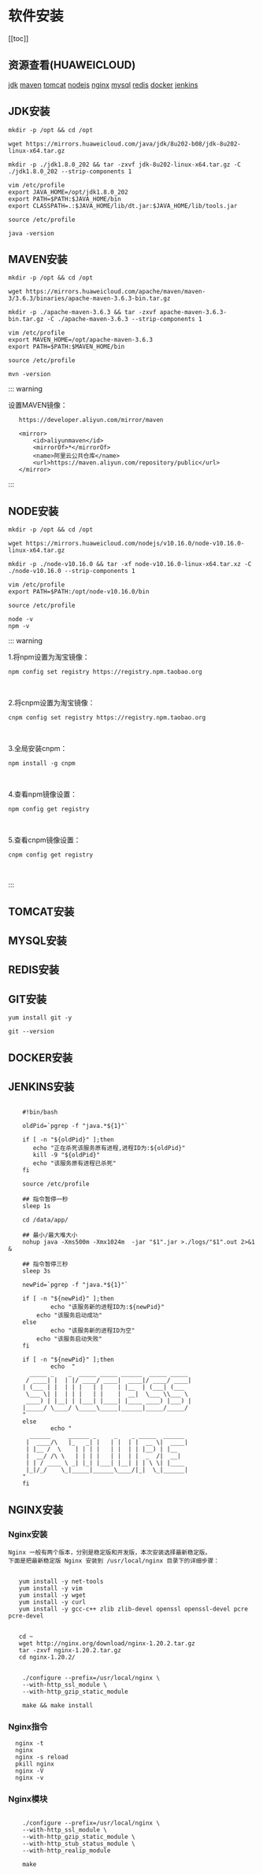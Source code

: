 # 软件安装
[[toc]]


## 资源查看(HUAWEICLOUD)
[jdk](https://mirrors.huaweicloud.com/java/jdk/)
[maven](https://mirrors.huaweicloud.com/apache/maven/maven-3/)
[tomcat](https://mirrors.huaweicloud.com/apache/tomcat/)
[nodejs](https://mirrors.huaweicloud.com/nodejs/)
[nginx](https://mirrors.huaweicloud.com/nginx/)
[mysql](https://mirrors.huaweicloud.com/mysql/)
[redis](https://mirrors.huaweicloud.com/redis/)
[docker](https://mirrors.huaweicloud.com/docker-ce/)
[jenkins](https://mirrors.huaweicloud.com/jenkins/)

<Badge text="Git"/> <Badge text="SonarQube"/> <Badge text="CheckStyle"/>

## JDK安装
```shell script
mkdir -p /opt && cd /opt

wget https://mirrors.huaweicloud.com/java/jdk/8u202-b08/jdk-8u202-linux-x64.tar.gz

mkdir -p ./jdk1.8.0_202 && tar -zxvf jdk-8u202-linux-x64.tar.gz -C ./jdk1.8.0_202 --strip-components 1

vim /etc/profile
export JAVA_HOME=/opt/jdk1.8.0_202
export PATH=$PATH:$JAVA_HOME/bin
export CLASSPATH=.:$JAVA_HOME/lib/dt.jar:$JAVA_HOME/lib/tools.jar

source /etc/profile

java -version
```


## MAVEN安装
```shell script
mkdir -p /opt && cd /opt

wget https://mirrors.huaweicloud.com/apache/maven/maven-3/3.6.3/binaries/apache-maven-3.6.3-bin.tar.gz

mkdir -p ./apache-maven-3.6.3 && tar -zxvf apache-maven-3.6.3-bin.tar.gz -C ./apache-maven-3.6.3 --strip-components 1

vim /etc/profile
export MAVEN_HOME=/opt/apache-maven-3.6.3
export PATH=$PATH:$MAVEN_HOME/bin

source /etc/profile

mvn -version
```
::: warning

 设置MAVEN镜像：
       
       https://developer.aliyun.com/mirror/maven
       
       <mirror>
           <id>aliyunmaven</id>
           <mirrorOf>*</mirrorOf>
           <name>阿里云公共仓库</name>
           <url>https://maven.aliyun.com/repository/public</url>
       </mirror>

:::

## NODE安装
```shell script
mkdir -p /opt && cd /opt

wget https://mirrors.huaweicloud.com/nodejs/v10.16.0/node-v10.16.0-linux-x64.tar.gz

mkdir -p ./node-v10.16.0 && tar -xf node-v10.16.0-linux-x64.tar.xz -C ./node-v10.16.0 --strip-components 1

vim /etc/profile
export PATH=$PATH:/opt/node-v10.16.0/bin

source /etc/profile

node -v
npm -v
```
::: warning
 
 1.将npm设置为淘宝镜像：
 <br/>
 
    npm config set registry https://registry.npm.taobao.org
 <br/>

 2.将cnpm设置为淘宝镜像：
 <br/>

    cnpm config set registry https://registry.npm.taobao.org
 <br/>


 3.全局安装cnpm：
 <br/>

    npm install -g cnpm
 <br/>

 4.查看npm镜像设置：
 <br/>
 
    npm config get registry
 <br/>

 
 5.查看cnpm镜像设置：
 <br/>
 
    cnpm config get registry 
 <br/>
   
:::

## TOMCAT安装

## MYSQL安装

## REDIS安装

## GIT安装
```shell script
yum install git -y

git --version
```

## DOCKER安装

## JENKINS安装

```shell script
    
    #!bin/bash
    
    oldPid=`pgrep -f "java.*${1}"`
    
    if [ -n "${oldPid}" ];then
       echo "正在杀死该服务原有进程,进程ID为:${oldPid}"
       kill -9 "${oldPid}"
       echo "该服务原有进程已杀死"
    fi
    
    source /etc/profile

    ## 指令暂停一秒
    sleep 1s
    
    cd /data/app/
    
    ## 最小/最大堆大小
    nohup java -Xms500m -Xmx1024m  -jar "$1".jar >./logs/"$1".out 2>&1 &

    ## 指令暂停三秒
    sleep 3s
    
    newPid=`pgrep -f "java.*${1}"`
    
    if [ -n "${newPid}" ];then
            echo "该服务新的进程ID为:${newPid}"
        echo "该服务启动成功"
    else
            echo "该服务新的进程ID为空"
        echo "该服务启动失败"
    fi
    
    if [ -n "${newPid}" ];then
            echo  "
      _____ _    _  _____ _____ ______  _____ _____ 
     / ____| |  | |/ ____/ ____|  ____|/ ____/ ____|
    | (___ | |  | | |   | |    | |__  | (___| (___  
     \___ \| |  | | |   | |    |  __|  \___ \\___ \ 
     ____) | |__| | |___| |____| |____ ____) |___) |
    |_____/ \____/ \_____\_____|______|_____/_____/ 
    "
    else
            echo " 
      ______     ______ _     _    _ _____  ______ 
     |  ____/\   |_   _| |   | |  | |  __ \|  ____|
     | |__ /  \    | | | |   | |  | | |__) | |__   
     |  __/ /\ \   | | | |   | |  | |  _  /|  __|  
     | | / ____ \ _| |_| |___| |__| | | \ \| |____ 
     |_|/_/    \_|_____|______\____/|_|  \_|______|
    "
    fi

```

## NGINX安装

### Nginx安装
    Nginx 一般有两个版本，分别是稳定版和开发版，本次安装选择最新稳定版。
    下面是把最新稳定版 Nginx 安装到 /usr/local/nginx 目录下的详细步骤：

```shell

   yum install -y net-tools
   yum install -y vim
   yum install -y wget
   yum install -y curl
   yum install -y gcc-c++ zlib zlib-devel openssl openssl-devel pcre pcre-devel

```

```shell

   cd ~
   wget http://nginx.org/download/nginx-1.20.2.tar.gz
   tar -zxvf nginx-1.20.2.tar.gz
   cd nginx-1.20.2/

```

```shell

    ./configure --prefix=/usr/local/nginx \
    --with-http_ssl_module \
    --with-http_gzip_static_module
    
    make && make install

```

### Nginx指令
```shell
  nginx -t
  nginx
  nginx -s reload
  pkill nginx
  nginx -V
  nginx -v
```


### Nginx模块

```shell

    ./configure --prefix=/usr/local/nginx \
    --with-http_ssl_module \
    --with-http_gzip_static_module \
    --with-http_stub_status_module \
    --with-http_realip_module
    
    make

```

